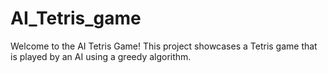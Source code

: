 # AI_Tetris_game
Welcome to the AI Tetris Game! This project showcases a Tetris game that is played by an AI using a greedy algorithm.
